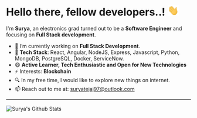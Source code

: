 <h1>Hello there, fellow developers..! <img src="https://github.com/ABSphreak/ABSphreak/blob/master/gifs/Hi.gif" width="30px"></h1>
<p>I'm <b>Surya</b>, an electronics grad turned out to be a <b>Software Engineer</b> and focusing on <b>Full Stack development</b>.</p>

- 🔭 I’m currently working on <b>Full Stack Development</b>.
- 🌱 <b>Tech Stack</b>: React, Angular, NodeJS, Express, Javascript, Python, MongoDB, PostgreSQL, Docker, ServiceNow.
- 😄 <b>Active Learner, Tech Enthusiastic and Open for New Technologies</b>
- ⚡ Interests: <b>Blockchain</b>
- 🔍 In my free time, I would like to explore new things on internet.
- 📫 Reach out to me at: suryatejaj97@outlook.com
---
<img align="center" src="https://github-readme-stats.vercel.app/api?username=suryatejaj97&include_all_commits=true&count_private=true&show_icons=true&line_height=20&title_color=7A7ADB&icon_color=2234AE&text_color=D3D3D3&bg_color=0,000000,130F40" alt="Surya's Github Stats">
